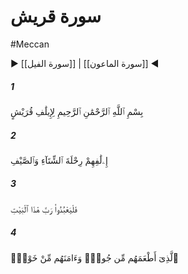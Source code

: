 # سورة قريش
#Meccan
▶ [[سورة الفيل]] | [[سورة الماعون]] ◀
##### 1
<span class="ayah hovertext" data-hover="براى همبستگى قريش‌">بِسْمِ ٱللَّهِ ٱلرَّحْمَٰنِ ٱلرَّحِيمِ لِإِيلَٰفِ قُرَيْشٍ</span>
##### 2
<span class="ayah hovertext" data-hover="همبستگيشان در كوچ زمستانى و تابستانى‌">إِۦلَٰفِهِمْ رِحْلَةَ ٱلشِّتَآءِ وَٱلصَّيْفِ</span>
##### 3
<span class="ayah hovertext" data-hover="پس بايد صاحب اين خانه را بپرستند">فَلْيَعْبُدُوا۟ رَبَّ هَٰذَا ٱلْبَيْتِ</span>
##### 4
<span class="ayah hovertext" data-hover="همان كه ايشان را پس از گرسنگى [آذوقه و] خوراك داد و پس از ترس [و نگرانى‌]، ايمن داشت‌">ٱلَّذِىٓ أَطْعَمَهُم مِّن جُوعٍۢ وَءَامَنَهُم مِّنْ خَوْفٍۭ</span>
